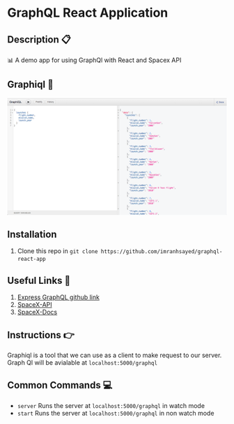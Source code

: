 # GraphQL React Application

## Description :clipboard:
:bar_chart: A demo app for using GraphQl with React and Spacex API

## Graphiql :black_square_button:
![](graphiql.png)


## Installation

1. Clone this repo in `git clone https://github.com/imranhsayed/graphql-react-app`

## Useful Links :link:

1. [Express GraphQL github link](https://github.com/graphql/express-graphql)
2. [SpaceX-API](https://github.com/r-spacex/SpaceX-API)
3. [SpaceX-Docs](https://docs.spacexdata.com/)

## Instructions :point_right:

Graphiql is a tool that we can use as a client to make request to our server.
Graph Ql will be avialable at `localhost:5000/graphql`

## Common Commands :computer:

- `server` Runs the server at `localhost:5000/graphql` in watch mode
- `start` Runs the server at `localhost:5000/graphql` in non watch mode
